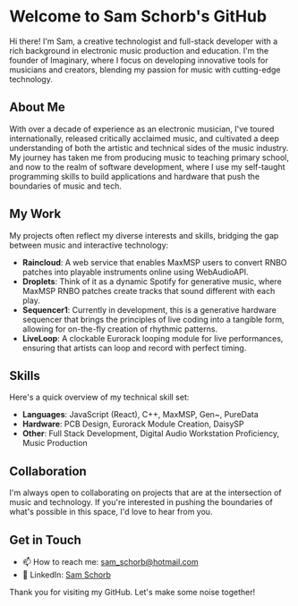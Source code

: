 # Welcome to Sam Schorb's GitHub

Hi there! I'm Sam, a creative technologist and full-stack developer with a rich background in electronic music production and education. I'm the founder of Imaginary, where I focus on developing innovative tools for musicians and creators, blending my passion for music with cutting-edge technology.

## About Me

With over a decade of experience as an electronic musician, I've toured internationally, released critically acclaimed music, and cultivated a deep understanding of both the artistic and technical sides of the music industry. My journey has taken me from producing music to teaching primary school, and now to the realm of software development, where I use my self-taught programming skills to build applications and hardware that push the boundaries of music and tech.

## My Work

My projects often reflect my diverse interests and skills, bridging the gap between music and interactive technology:

- **Raincloud**: A web service that enables MaxMSP users to convert RNBO patches into playable instruments online using WebAudioAPI.
- **Droplets**: Think of it as a dynamic Spotify for generative music, where MaxMSP RNBO patches create tracks that sound different with each play.
- **Sequencer1**: Currently in development, this is a generative hardware sequencer that brings the principles of live coding into a tangible form, allowing for on-the-fly creation of rhythmic patterns.
- **LiveLoop**: A clockable Eurorack looping module for live performances, ensuring that artists can loop and record with perfect timing.

## Skills

Here's a quick overview of my technical skill set:

- **Languages**: JavaScript (React), C++, MaxMSP, Gen~, PureData
- **Hardware**: PCB Design, Eurorack Module Creation, DaisySP
- **Other**: Full Stack Development, Digital Audio Workstation Proficiency, Music Production

## Collaboration

I'm always open to collaborating on projects that are at the intersection of music and technology. If you're interested in pushing the boundaries of what's possible in this space, I'd love to hear from you.

## Get in Touch

- 📫 How to reach me: [sam_schorb@hotmail.com](mailto:sam_schorb@hotmail.com)
- 🔗 LinkedIn: [Sam Schorb](https://www.linkedin.com/in/sam-schorb-713b82274/)

Thank you for visiting my GitHub. Let's make some noise together!
